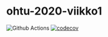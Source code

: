 # ohtu-2020-viikko1

![Github Actions](https://github.com/elehtine/ohtu-2020-viikko1/workflows/Java%20CI%20with%20Gradle/badge.svg)
[![codecov](https://codecov.io/gh/elehtine/ohtu-2020-viikko1/branch/main/graph/badge.svg?token=DO55B33XD4)](https://codecov.io/gh/elehtine/ohtu-2020-viikko1)
